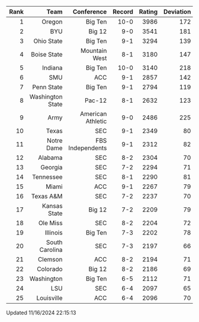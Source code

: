 | Rank  | Team                 | Conference           | Record   | Rating | Deviation |
| ---:  | ---:                 | ---:                 | ---:     | ---:   | ---:      |
| 1     | Oregon               | Big Ten              | 10-0     | 3986   | 172       |
| 2     | BYU                  | Big 12               | 9-0      | 3541   | 181       |
| 3     | Ohio State           | Big Ten              | 9-1      | 3294   | 139       |
| 4     | Boise State          | Mountain West        | 8-1      | 3180   | 147       |
| 5     | Indiana              | Big Ten              | 10-0     | 3140   | 218       |
| 6     | SMU                  | ACC                  | 9-1      | 2857   | 142       |
| 7     | Penn State           | Big Ten              | 9-1      | 2794   | 119       |
| 8     | Washington State     | Pac-12               | 8-1      | 2632   | 123       |
| 9     | Army                 | American Athletic    | 9-0      | 2486   | 225       |
| 10    | Texas                | SEC                  | 9-1      | 2349   | 80        |
| 11    | Notre Dame           | FBS Independents     | 9-1      | 2312   | 82        |
| 12    | Alabama              | SEC                  | 8-2      | 2304   | 70        |
| 13    | Georgia              | SEC                  | 7-2      | 2294   | 71        |
| 14    | Tennessee            | SEC                  | 8-1      | 2290   | 81        |
| 15    | Miami                | ACC                  | 9-1      | 2267   | 79        |
| 16    | Texas A&M            | SEC                  | 7-2      | 2237   | 70        |
| 17    | Kansas State         | Big 12               | 7-2      | 2209   | 79        |
| 18    | Ole Miss             | SEC                  | 8-2      | 2204   | 72        |
| 19    | Illinois             | Big Ten              | 7-3      | 2202   | 78        |
| 20    | South Carolina       | SEC                  | 7-3      | 2197   | 66        |
| 21    | Clemson              | ACC                  | 8-2      | 2194   | 71        |
| 22    | Colorado             | Big 12               | 8-2      | 2186   | 69        |
| 23    | Washington           | Big Ten              | 6-5      | 2112   | 71        |
| 24    | LSU                  | SEC                  | 6-4      | 2097   | 65        |
| 25    | Louisville           | ACC                  | 6-4      | 2096   | 70        |

Updated 11/16/2024 22:15:13

